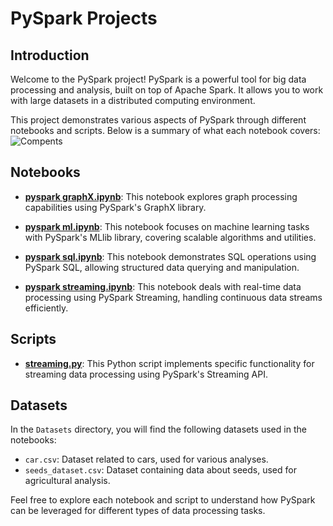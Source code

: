 # PySpark Projects

## Introduction

Welcome to the PySpark project! PySpark is a powerful tool for big data processing and analysis, built on top of Apache Spark. It allows you to work with large datasets in a distributed computing environment.

This project demonstrates various aspects of PySpark through different notebooks and scripts. Below is a summary of what each notebook covers:
![Compents](../Docs/compents.png)

## Notebooks

- **[pyspark graphX.ipynb](pyspark%20graphX.ipynb)**: This notebook explores graph processing capabilities using PySpark's GraphX library.

- **[pyspark ml.ipynb](pyspark%20ml.ipynb)**: This notebook focuses on machine learning tasks with PySpark's MLlib library, covering scalable algorithms and utilities.

- **[pyspark sql.ipynb](pyspark%20sql.ipynb)**: This notebook demonstrates SQL operations using PySpark SQL, allowing structured data querying and manipulation.

- **[pyspark streaming.ipynb](pyspark%20streaming.ipynb)**: This notebook deals with real-time data processing using PySpark Streaming, handling continuous data streams efficiently.

## Scripts

- **[streaming.py](streaming.py)**: This Python script implements specific functionality for streaming data processing using PySpark's Streaming API.

## Datasets

In the `Datasets` directory, you will find the following datasets used in the notebooks:

- `car.csv`: Dataset related to cars, used for various analyses.
- `seeds_dataset.csv`: Dataset containing data about seeds, used for agricultural analysis.

Feel free to explore each notebook and script to understand how PySpark can be leveraged for different types of data processing tasks.

